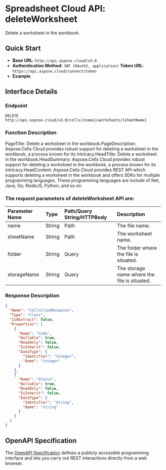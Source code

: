 # **Spreadsheet Cloud API: deleteWorksheet**

Delete a worksheet in the workbook. 


## **Quick Start**

- **Base URL**: `http://api.aspose.cloud/v3.0`
- **Authentication Method**: `JWT (OAuth2, application)`  **Token URL**: `https://api.aspose.cloud/connect/token`
- **Example** 

## **Interface Details**

### **Endpoint** 

```
DELETE http://api.aspose.cloud/v3.0/cells/{name}/worksheets/{sheetName}
```
### **Function Description**
PageTitle: Delete a worksheet in the workbook.PageDescription: Aspose.Cells Cloud provides robust support for deleting a worksheet in the workbook, a process known for its intricacy.HeadTitle: Delete a worksheet in the workbook.HeadSummary: Aspose.Cells Cloud provides robust support for  deleting a worksheet in the workbook, a process known for its intricacy.HeadContent: Aspose.Cells Cloud provides REST API which supports  deleting a worksheet in the workbook and offers SDKs for multiple programming languages. These programming languages are include of Net, Java, Go, NodeJS, Python, and so on.

### The request parameters of **deleteWorksheet** API are: 

| Parameter Name | Type | Path/Query String/HTTPBody | Description | 
| :- | :- | :- |:- | 
|name|String|Path|The file name.|
|sheetName|String|Path|The worksheet name.|
|folder|String|Query|The folder where the file is situated.|
|storageName|String|Query|The storage name where the file is situated.|

### **Response Description**
```json
{
  "Name": "CellsCloudResponse",
  "Type": "Class",
  "IsAbstract": false,
  "Properties": [
    {
      "Name": "Code",
      "Nullable": true,
      "ReadOnly": false,
      "IsInherit": false,
      "DataType": {
        "Identifier": "Integer",
        "Name": "integer"
      }
    },
    {
      "Name": "Status",
      "Nullable": true,
      "ReadOnly": false,
      "IsInherit": false,
      "DataType": {
        "Identifier": "String",
        "Name": "string"
      }
    }
  ]
}
```


## OpenAPI Specification

The [OpenAPI Specification](https://reference.aspose.cloud/cells/#/WorksheetsController/DeleteWorksheet) defines a publicly accessible programming interface and lets you carry out REST interactions directly from a web browser.

